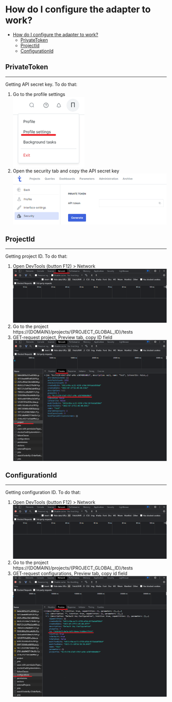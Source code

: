 # How do I configure the adapter to work?

- [How do I configure the adapter to work?](#how-do-I-configure-the-adapter-to-work?)
  - [PrivateToken](#privatetoken)
  - [ProjectId](#projectid)
  - [ConfigurationId](#configurationid)

## PrivateToken

___

Getting API secret key. To do that:

1. Go to the profile settings  
![](/images/profile_menu.png)
2. Open the security tab and copy the API secret key
![](/images/private_token.png)

## ProjectId

___

Getting project ID. To do that:

1. Open DevTools (button F12) > Network  
![](/images/dev_tools.png)
2. Go to the project https://{DOMAIN}/projects/{PROJECT_GLOBAL_ID}/tests
3. GET-request project, Preview tab, copy ID field
![](/images/get-request-project.png)

## ConfigurationId

___

Getting configuration ID. To do that:

1. Open DevTools (button F12) > Network  
![](/images/dev_tools.png)
2. Go to the project https://{DOMAIN}/projects/{PROJECT_GLOBAL_ID}/tests
3. GET-request configurations, Preview tab, copy id field
![](/images/get-request-configurations.png)
